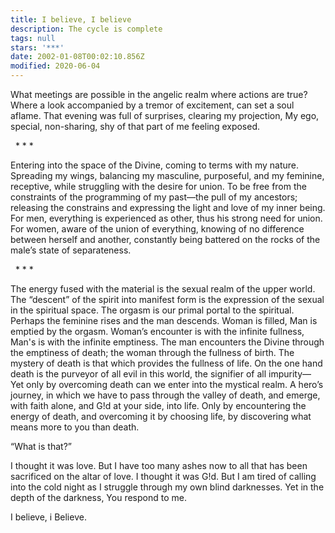 ```yaml
---
title: I believe, I believe
description: The cycle is complete
tags: null
stars: '***'
date: 2002-01-08T00:02:10.856Z
modified: 2020-06-04
---
```


What meetings are possible in the angelic realm where actions are true?
Where a look accompanied by a tremor of excitement, can set a soul aflame.
That evening was full of surprises, clearing my projection,
My ego, special, non-sharing, shy of that part of me feeling exposed.

&nbsp;&nbsp;\* \* \*

Entering into the space of the Divine,
coming to terms with my nature.
Spreading my wings,
balancing my masculine, purposeful,
and my feminine, receptive,
while struggling with the desire for union.
To be free from the constraints
of the programming
of my past&mdash;the pull of my ancestors;
releasing the constrains and expressing
the light and love of my inner being.
For men, everything is experienced as other,
thus his strong need for union.
For women, aware of the union of everything,
knowing of no difference between herself and another,
constantly being battered on the rocks of the male’s state of separateness.

&nbsp;&nbsp;\* \* \*

The energy fused with the material
is the sexual realm of the upper world.
The “descent” of the spirit into manifest form
is the expression of the sexual in the spiritual space.
The orgasm is our primal portal to the spiritual.
Perhaps the feminine rises and the man descends.
Woman is filled, Man is emptied by the orgasm.
Woman’s encounter is with the infinite fullness,
Man's is with the infinite emptiness.
The man encounters the Divine through
the emptiness of death;
the woman through the fullness of birth.
The mystery of death is that which provides
the fullness of life.
On the one hand death is the purveyor of all evil in this world,
the signifier of all impurity&mdash;
Yet only by overcoming death can we enter into the mystical realm.
A hero’s journey, in which we have to pass through the valley of death,
and emerge, with faith alone, and G!d at your side, into life.
Only by encountering the energy of death,
and overcoming it by choosing life,
by discovering what means more to you than death.

“What is that?”

I thought it was love.
But I have too many ashes now to all
that has been sacrificed on the altar of love.
I thought it was G!d.
But I am tired of calling into the cold night
as I struggle through my own blind darknesses.
Yet in the depth of the darkness, You respond to me.

I believe, i Believe.
